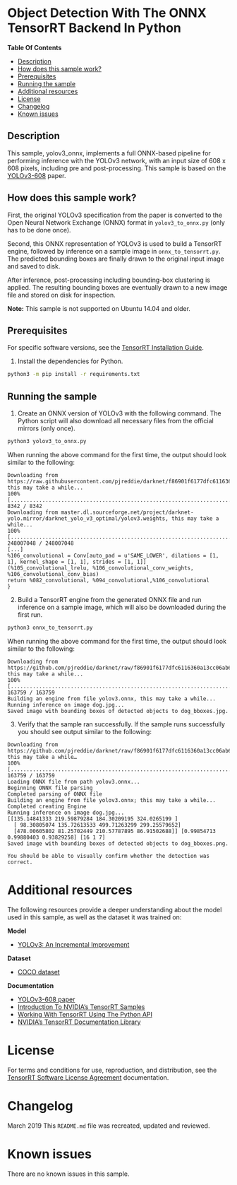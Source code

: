 # Object Detection With The ONNX TensorRT Backend In Python

**Table Of Contents**
- [Description](#description)
- [How does this sample work?](#how-does-this-sample-work)
- [Prerequisites](#prerequisites)
- [Running the sample](#running-the-sample)
- [Additional resources](#additional-resources)
- [License](#license)
- [Changelog](#changelog)
- [Known issues](#known-issues)

## Description

This sample, yolov3_onnx, implements a full ONNX-based pipeline for performing inference with the YOLOv3 network, with an input size of 608 x 608 pixels, including pre and post-processing. This sample is based on the [YOLOv3-608](https://pjreddie.com/media/files/papers/YOLOv3.pdf) paper.

## How does this sample work?

First, the original YOLOv3 specification from the paper is converted to the Open Neural Network Exchange (ONNX) format in `yolov3_to_onnx.py` (only has to be done once).

Second, this ONNX representation of YOLOv3 is used to build a TensorRT engine, followed by inference on a sample image in `onnx_to_tensorrt.py`. The predicted bounding boxes are finally drawn to the original input image and saved to disk.

After inference, post-processing including bounding-box clustering is applied. The resulting bounding boxes are eventually drawn to a new image file and stored on disk for inspection.

**Note:** This sample is not supported on Ubuntu 14.04 and older.

## Prerequisites

For specific software versions, see the [TensorRT Installation Guide](https://docs.nvidia.com/deeplearning/sdk/tensorrt-archived/index.html).

1.  Install the dependencies for Python.
   ```bash
   python3 -m pip install -r requirements.txt
   ```

## Running the sample

1.  Create an ONNX version of YOLOv3 with the following command. The Python script will also download all necessary files from the official mirrors (only once).

   ```bash
   python3 yolov3_to_onnx.py
   ```

  When running the above command for the first time, the output should look similar to the following:
   ```
   Downloading from https://raw.githubusercontent.com/pjreddie/darknet/f86901f6177dfc6116360a13cc06ab680e0c86b0/cfg/yolov3.cfg, this may take a while...
   100% [................................................................................] 8342 / 8342
   Downloading from master.dl.sourceforge.net/project/darknet-yolo.mirror/darknet_yolo_v3_optimal/yolov3.weights, this may take a while...
   100% [................................................................................] 248007048 / 248007048
   [...]
   %106_convolutional = Conv[auto_pad = u'SAME_LOWER', dilations = [1, 1], kernel_shape = [1, 1], strides = [1, 1]]
   (%105_convolutional_lrelu, %106_convolutional_conv_weights, %106_convolutional_conv_bias)
   return %082_convolutional, %094_convolutional,%106_convolutional
   }
   ```

2.  Build a TensorRT engine from the generated ONNX file and run inference on a sample image, which will also be downloaded during the first run.
   ```bash
   python3 onnx_to_tensorrt.py
   ```

  When running the above command for the first time, the output should look similar to the following:
   ```
   Downloading from https://github.com/pjreddie/darknet/raw/f86901f6177dfc6116360a13cc06ab680e0c86b0/data/dog.jpg, this may take a while...
   100% [................................................................................] 163759 / 163759
   Building an engine from file yolov3.onnx, this may take a while...
   Running inference on image dog.jpg...
   Saved image with bounding boxes of detected objects to dog_bboxes.jpg.
   ```

3.  Verify that the sample ran successfully. If the sample runs successfully you should see output similar to the following:
   ```
   Downloading from https://github.com/pjreddie/darknet/raw/f86901f6177dfc6116360a13cc06ab680e0c86b0/data/dog.jpg, this may take a while…
   100% [......................................................................] 163759 / 163759
   Loading ONNX file from path yolov3.onnx...
   Beginning ONNX file parsing
   Completed parsing of ONNX file
   Building an engine from file yolov3.onnx; this may take a while...
   Completed creating Engine
   Running inference on image dog.jpg...
   [[135.14841333 219.59879284 184.30209195 324.0265199 ]
     [ 98.30805074 135.72613533 499.71263299 299.25579652]
     [478.00605802 81.25702449 210.57787895 86.91502688]] [0.99854713 0.99880403 0.93829258] [16 1 7]
   Saved image with bounding boxes of detected objects to dog_bboxes.png.
   ```
	You should be able to visually confirm whether the detection was correct.

# Additional resources

The following resources provide a deeper understanding about the model used in this sample, as well as the dataset it was trained on:

**Model**
- [YOLOv3: An Incremental Improvement](https://pjreddie.com/media/files/papers/YOLOv3.pdf)

**Dataset**
- [COCO dataset](http://cocodataset.org/#home)

**Documentation**
- [YOLOv3-608 paper](https://pjreddie.com/media/files/papers/YOLOv3.pdf)
- [Introduction To NVIDIA’s TensorRT Samples](https://docs.nvidia.com/deeplearning/sdk/tensorrt-sample-support-guide/index.html#samples)
- [Working With TensorRT Using The Python API](https://docs.nvidia.com/deeplearning/sdk/tensorrt-developer-guide/index.html#python_topics)
- [NVIDIA’s TensorRT Documentation Library](https://docs.nvidia.com/deeplearning/sdk/tensorrt-archived/index.html)

# License

For terms and conditions for use, reproduction, and distribution, see the [TensorRT Software License Agreement](https://docs.nvidia.com/deeplearning/sdk/tensorrt-sla/index.html) documentation.

# Changelog

March 2019
This `README.md` file was recreated, updated and reviewed.

# Known issues

There are no known issues in this sample.
